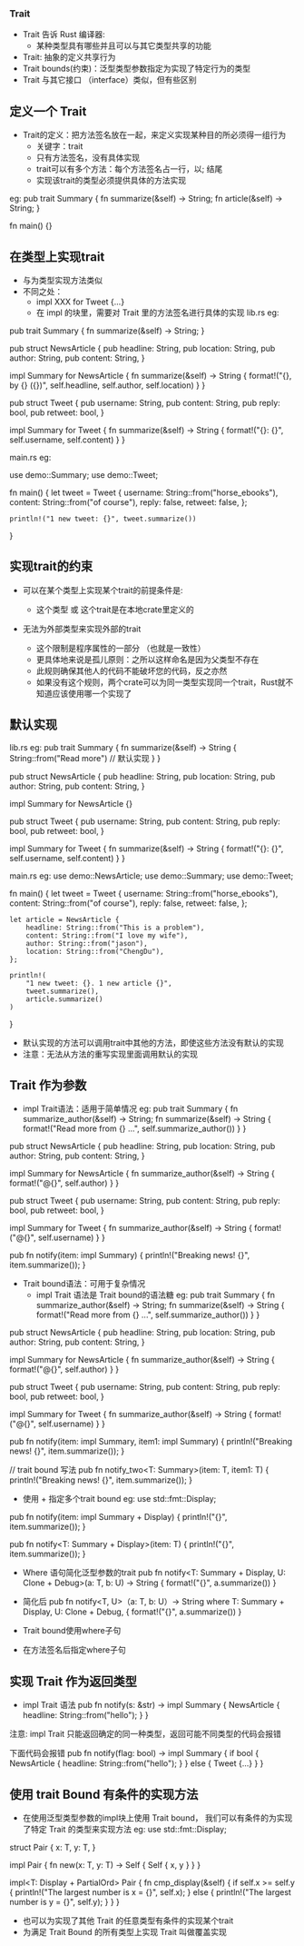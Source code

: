### Trait
- Trait 告诉 Rust 编译器:
  - 某种类型具有哪些并且可以与其它类型共享的功能
- Trait: 抽象的定义共享行为
- Trait bounds(约束)：泛型类型参数指定为实现了特定行为的类型
- Trait 与其它接口 （interface）类似，但有些区别

## 定义一个 Trait
- Trait的定义：把方法签名放在一起，来定义实现某种目的所必须得一组行为
  - 关键字：trait
  - 只有方法签名，没有具体实现 
  - trait可以有多个方法：每个方法签名占一行，以; 结尾
  - 实现该trait的类型必须提供具体的方法实现

eg:
pub trait Summary {
    fn summarize(&self) -> String;
    fn article(&self) -> String;
}

fn main() {}

## 在类型上实现trait
- 与为类型实现方法类似
- 不同之处：
  - impl XXX for Tweet {...}
  - 在 impl 的块里，需要对 Trait 里的方法签名进行具体的实现
lib.rs
eg: 

pub trait Summary {
    fn summarize(&self) -> String;
}

pub struct NewsArticle {
    pub headline: String,
    pub location: String,
    pub author: String,
    pub content: String,
}

impl Summary for NewsArticle {
    fn summarize(&self) -> String {
        format!("{}, by {} ({})", self.headline, self.author, self.location)
    }
}

pub struct Tweet {
    pub username: String,
    pub content: String,
    pub reply: bool,
    pub retweet: bool,
}

impl Summary for Tweet {
    fn summarize(&self) -> String {
        format!("{}: {}", self.username, self.content)
    }
}

main.rs
eg:

use demo::Summary;
use demo::Tweet;

fn main() {
    let tweet = Tweet {
        username: String::from("horse_ebooks"),
        content: String::from("of course"),
        reply: false,
        retweet: false,
    };

    println!("1 new tweet: {}", tweet.summarize())
}

## 实现trait的约束
- 可以在某个类型上实现某个trait的前提条件是:
  - 这个类型 或 这个trait是在本地crate里定义的

- 无法为外部类型来实现外部的trait
  - 这个限制是程序属性的一部分 （也就是一致性）
  - 更具体地来说是孤儿原则：之所以这样命名是因为父类型不存在
  - 此规则确保其他人的代码不能破坏您的代码，反之亦然
  - 如果没有这个规则，两个crate可以为同一类型实现同一个trait，Rust就不知道应该使用哪一个实现了

## 默认实现
lib.rs
eg:
pub trait Summary {
    fn summarize(&self) -> String {
        String::from("Read more")  // 默认实现
    }
}

pub struct NewsArticle {
    pub headline: String,
    pub location: String,
    pub author: String,
    pub content: String,
}

impl Summary for NewsArticle {}

pub struct Tweet {
    pub username: String,
    pub content: String,
    pub reply: bool,
    pub retweet: bool,
}

impl Summary for Tweet {
    fn summarize(&self) -> String {
        format!("{}: {}", self.username, self.content)
    }
}

main.rs
eg:
use demo::NewsArticle;
use demo::Summary;
use demo::Tweet;

fn main() {
    let tweet = Tweet {
        username: String::from("horse_ebooks"),
        content: String::from("of course"),
        reply: false,
        retweet: false,
    };

    let article = NewsArticle {
        headline: String::from("This is a problem"),
        content: String::from("I love my wife"),
        author: String::from("jason"),
        location: String::from("ChengDu"),
    };

    println!(
        "1 new tweet: {}. 1 new article {}",
        tweet.summarize(),
        article.summarize()
    )
}

- 默认实现的方法可以调用trait中其他的方法，即使这些方法没有默认的实现
- 注意：无法从方法的重写实现里面调用默认的实现

## Trait 作为参数
- impl Trait语法：适用于简单情况
eg: 
pub trait Summary {
    fn summarize_author(&self) -> String;
    fn summarize(&self) -> String {
        format!("Read more from {} ...", self.summarize_author())
    }
}

pub struct NewsArticle {
    pub headline: String,
    pub location: String,
    pub author: String,
    pub content: String,
}

impl Summary for NewsArticle {
    fn summarize_author(&self) -> String {
        format!("@{}", self.author)
    }
}

pub struct Tweet {
    pub username: String,
    pub content: String,
    pub reply: bool,
    pub retweet: bool,
}

impl Summary for Tweet {
    fn summarize_author(&self) -> String {
        format!("@{}", self.username)
    }
}

pub fn notify(item: impl Summary) {
    println!("Breaking news! {}", item.summarize());
}

- Trait bound语法：可用于复杂情况
  - impl Trait 语法是 Trait bound的语法糖
eg:
pub trait Summary {
    fn summarize_author(&self) -> String;
    fn summarize(&self) -> String {
        format!("Read more from {} ...", self.summarize_author())
    }
}

pub struct NewsArticle {
    pub headline: String,
    pub location: String,
    pub author: String,
    pub content: String,
}

impl Summary for NewsArticle {
    fn summarize_author(&self) -> String {
        format!("@{}", self.author)
    }
}

pub struct Tweet {
    pub username: String,
    pub content: String,
    pub reply: bool,
    pub retweet: bool,
}

impl Summary for Tweet {
    fn summarize_author(&self) -> String {
        format!("@{}", self.username)
    }
}

pub fn notify(item: impl Summary, item1: impl Summary) {
    println!("Breaking news! {}", item.summarize());
}

// trait bound 写法
pub fn notify_two<T: Summary>(item: T, item1: T) {
    println!("Breaking news! {}", item.summarize());
}

- 使用 + 指定多个trait bound
eg:
use std::fmt::Display;

pub fn notify(item: impl Summary + Display) {
    println!("{}", item.summarize());
}

pub fn notify<T: Summary + Display>(item: T) {
    println!("{}", item.summarize());
}


- Where 语句简化泛型参数的trait
pub fn notify<T: Summary + Display, U: Clone + Debug>(a: T, b: U) -> String {
    format!("{}", a.summarize())
}

- 简化后
pub fn notify<T, U>（a: T, b: U）-> String
     where T: Summary + Display,
           U: Clone + Debug,
{
   format!("{}", a.summarize())
} 

- Trait bound使用where子句
 - 在方法签名后指定where子句

## 实现 Trait 作为返回类型
- impl Trait 语法
  pub fn notify(s: &str) -> impl Summary {
    NewsArticle {
        headline: String::from("hello");
    }
  }

注意: impl Trait 只能返回确定的同一种类型，返回可能不同类型的代码会报错

下面代码会报错
pub fn notify(flag: bool) -> impl Summary {
    if bool {
        NewsArticle {
            headline: String::from("hello");
        }
    } else {
        Tweet {...}
    }
  }

## 使用 trait Bound 有条件的实现方法
- 在使用泛型类型参数的impl块上使用 Trait bound， 我们可以有条件的为实现了特定 Trait 的类型来实现方法
eg:
use std::fmt::Display;

struct Pair<T> {
    x: T,
    y: T,
}

impl<T> Pair<T> {
    fn new(x: T, y: T) -> Self {
        Self { x, y }
    }
}

impl<T: Display + PartialOrd> Pair<T> {
    fn cmp_display(&self) {
        if self.x >= self.y {
            println!("The largest number is x = {}", self.x);
        } else {
            println!("The largest number is y = {}", self.y);
        }
    }
}

- 也可以为实现了其他 Trait 的任意类型有条件的实现某个trait
- 为满足 Trait Bound 的所有类型上实现 Trait 叫做覆盖实现


